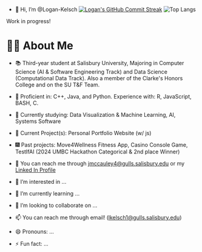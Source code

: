 - 👋 Hi, I’m @Logan-Kelsch
[![Logan's GitHub Commit Streak](https://github-readme-streak-stats.herokuapp.com/?user=Logan-Kelsch&theme=dark)](https://github.com/Logan-Kelsch) ![Top Langs](https://github-readme-stats.vercel.app/api/top-langs/?username=Logan-Kelsch&layout=compact&theme=dark)

Work in progress!

# 👨‍💻 About Me
- 📚 Third-year student at Salisbury University, Majoring in Computer Science (AI & Software Engineering Track) and Data Science (Computational Data Track). Also a member of the Clarke's Honors College and on the SU T&F Team.
- 🏅 Proficient in: C++, Java, and Python. Experience with: R, JavaScript, BASH, C.
- 🌱 Currently studying: Data Visualization & Machine Learning, AI, Systems Software 
- 🔮 Current Project(s): Personal Portfolio Website (w/ js)
- 🎆 Past projects: Move4Wellness Fitness App, Casino Console Game, TestIfAI (2024 UMBC Hackathon Categorical & 2nd place Winner)
- 💼 You can reach me through jmccauley4@gulls.salisbury.edu or my [Linked In Profile](https://www.linkedin.com/in/jairik-mccauley-02624124a/)

- 👀 I’m interested in ...
- 🌱 I’m currently learning ...
- 💞️ I’m looking to collaborate on ...
- 📫 You can reach me through email! (lkelsch1@gulls.salisbury.edu)
- 😄 Pronouns: ...
- ⚡ Fun fact: ...

<!---
Logan-Kelsch/Logan-Kelsch is a ✨ special ✨ repository because its `README.md` (this file) appears on your GitHub profile.
You can click the Preview link to take a look at your changes.
--->
